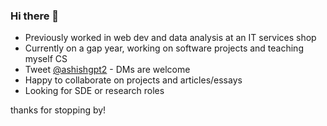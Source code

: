 ### Hi there 👋

- Previously worked in web dev and data analysis at an IT services shop
- Currently on a gap year, working on software projects and teaching myself CS
- Tweet [@ashishgpt2](https://twitter.com/ashishgpt2) - DMs are welcome
- Happy to collaborate on projects and articles/essays
- Looking for SDE or research roles

thanks for stopping by!


